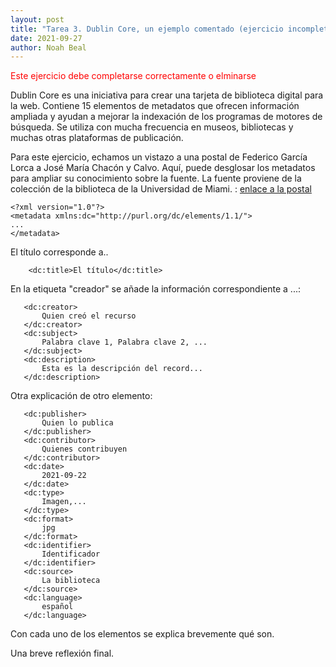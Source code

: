 ```yaml
---
layout: post
title: "Tarea 3. Dublin Core, un ejemplo comentado (ejercicio incompleto)"
date: 2021-09-27
author: Noah Beal 
---
```


<span style="color:red;">Este ejercicio debe completarse correctamente o elminarse</span>

Dublin Core es una iniciativa para crear una tarjeta de biblioteca digital para la web. Contiene 15 elementos de metadatos que ofrecen información ampliada y ayudan a mejorar la indexación de los programas de motores de búsqueda. Se utiliza con mucha frecuencia en museos, bibliotecas y muchas otras plataformas de publicación. 


Para este ejercicio, echamos un vistazo a una postal de Federico García Lorca a José María Chacón y Calvo. Aquí, puede desglosar los metadatos para ampliar su conocimiento sobre la fuente. La fuente proviene de la colección de la biblioteca de la Universidad de Miami. : [enlace a la postal](https://merrick.library.miami.edu/cdm/compoundobject/collection/chc5324/id/31/rec/19)

 

````
<?xml version="1.0"?>
<metadata xmlns:dc="http://purl.org/dc/elements/1.1/">
...
</metadata>
````

El título corresponde a.. 

````
    <dc:title>El título</dc:title>
````
  
En la etiqueta "creador" se añade la información correspondiente a ...: 

 ````
    <dc:creator>
        Quien creó el recurso
    </dc:creator>
    <dc:subject>
        Palabra clave 1, Palabra clave 2, ...
    </dc:subject>
    <dc:description>
        Esta es la descripción del record...
    </dc:description>
 ````
 
 Otra explicación de otro elemento: 
 
 ````
    <dc:publisher>
        Quien lo publica
    </dc:publisher>
    <dc:contributor>
        Quienes contribuyen
    </dc:contributor>
    <dc:date>
        2021-09-22
    </dc:date>
    <dc:type>
        Imagen,...
    </dc:type>
    <dc:format>
        jpg
    </dc:format>
    <dc:identifier>
        Identificador
    </dc:identifier>
    <dc:source>
        La biblioteca
    </dc:source>
    <dc:language>
        español
    </dc:language>
````

Con cada uno de los elementos se explica brevemente qué son. 

Una breve reflexión final. 



